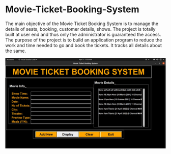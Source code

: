 # Movie-Ticket-Booking-System

The main objective of the Movie Ticket Booking System is to manage the details of seats, booking, customer details, shows. The project is totally built at user end and thus only the administrator is guaranteed the access. The purpose of the project is to build an application program to reduce the work and time needed to go and book the tickets. It tracks all details about the same.


<img src = "1.jpeg">
